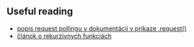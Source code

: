 ## Useful reading
* [popis request pollingu v dokumentácii v príkaze .request()](https://docs.cypress.io/api/commands/request.html#Request-Polling)
* [článok o rekurzívnych funkciách](https://dev.to/joemano/recursion-is-actually-easy-1ho6)